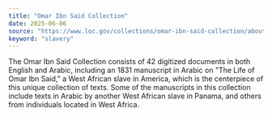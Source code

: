 ```yaml
---
title: "Omar Ibn Said Collection"
date: 2025-06-06
source: "https://www.loc.gov/collections/omar-ibn-said-collection/about-this-collection/"
keyword: "slavery"
---
```


The Omar Ibn Said Collection consists of 42 digitized documents in both English and Arabic, including an 1831 manuscript in Arabic on "The Life of Omar Ibn Said," a West African slave in America, which is the centerpiece of this unique collection of texts. Some of the manuscripts in this collection include texts in Arabic by another West African slave in Panama, and others from individuals located in West Africa.

